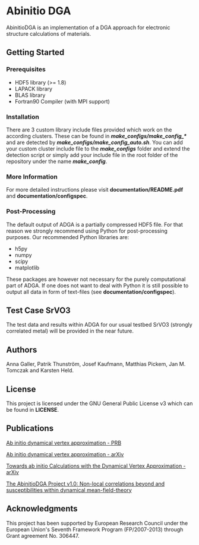 # Abinitio DGA
                                                                                                                                                                       
AbinitioDGA is an implementation of a DGA approach for electronic structure calculations of materials.

## Getting Started

### Prerequisites

* HDF5 library (>= 1.8)
* LAPACK library
* BLAS library
* Fortran90 Compiler (with MPI support)

### Installation

There are 3 custom library include files provided which work on the according clusters. These can be found in **_make\_configs/make\_config\_\*_** and are detected by **_make\_configs/make\_config\_auto.sh_**. You can add your custom cluster include file to the **_make\_configs_** folder and extend the detection script or simply add your include file in the root folder of the repository under the name **_make\_config_**.

### More Information

For more detailed instructions please visit **documentation/README.pdf** and **documentation/configspec**.

### Post-Processing

The default output of ADGA is a partially compressed HDF5 file. For that reason we strongly recommend using Python for post-processing purposes. Our recommended Python libraries are:

* h5py
* numpy
* scipy
* matplotlib

These packages are however not necessary for the purely computational part of ADGA. If one does not want to deal with Python it is still possible to output all data in form of text-files (see **documentation/configspec**).

## Test Case SrVO3

The test data and results within ADGA for our usual testbed SrVO3 (strongly correlated metal) will be provided in the near future.

## Authors
Anna Galler, Patrik Thunström, Josef Kaufmann, Matthias Pickem, Jan M. Tomczak and Karsten Held.

## License
This project is licensed under the GNU General Public License v3 which can be found in **LICENSE**.

## Publications
[Ab initio dynamical vertex approximation - PRB](https://journals.aps.org/prb/abstract/10.1103/PhysRevB.95.115107)

[Ab initio dynamical vertex approximation - arXiv](https://arxiv.org/abs/1610.02998)

[Towards ab initio Calculations with the Dynamical Vertex Approximation - arXiv](https://arxiv.org/abs/1709.02663)

[The AbinitioDGA Project v1.0: Non-local correlations beyond and susceptibilities within dynamical mean-field-theory](https://arxiv.org/abs/1710.06651)


## Acknowledgments

This project has been supported by European Research Council under the European Union's Seventh Framework Program (FP/2007-2013) through Grant agreement No. 306447.
